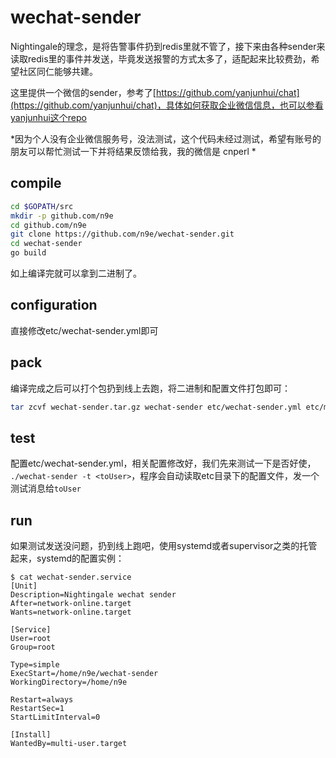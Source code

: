 # wechat-sender

Nightingale的理念，是将告警事件扔到redis里就不管了，接下来由各种sender来读取redis里的事件并发送，毕竟发送报警的方式太多了，适配起来比较费劲，希望社区同仁能够共建。

这里提供一个微信的sender，参考了[https://github.com/yanjunhui/chat](https://github.com/yanjunhui/chat)，具体如何获取企业微信信息，也可以参看yanjunhui这个repo

*因为个人没有企业微信服务号，没法测试，这个代码未经过测试，希望有账号的朋友可以帮忙测试一下并将结果反馈给我，我的微信是 cnperl *

## compile

```bash
cd $GOPATH/src
mkdir -p github.com/n9e
cd github.com/n9e
git clone https://github.com/n9e/wechat-sender.git
cd wechat-sender
go build
```

如上编译完就可以拿到二进制了。

## configuration

直接修改etc/wechat-sender.yml即可

## pack

编译完成之后可以打个包扔到线上去跑，将二进制和配置文件打包即可：

```bash
tar zcvf wechat-sender.tar.gz wechat-sender etc/wechat-sender.yml etc/message.tpl
```

## test

配置etc/wechat-sender.yml，相关配置修改好，我们先来测试一下是否好使， `./wechat-sender -t <toUser>`，程序会自动读取etc目录下的配置文件，发一个测试消息给`toUser`

## run

如果测试发送没问题，扔到线上跑吧，使用systemd或者supervisor之类的托管起来，systemd的配置实例：


```
$ cat wechat-sender.service
[Unit]
Description=Nightingale wechat sender
After=network-online.target
Wants=network-online.target

[Service]
User=root
Group=root

Type=simple
ExecStart=/home/n9e/wechat-sender
WorkingDirectory=/home/n9e

Restart=always
RestartSec=1
StartLimitInterval=0

[Install]
WantedBy=multi-user.target
```